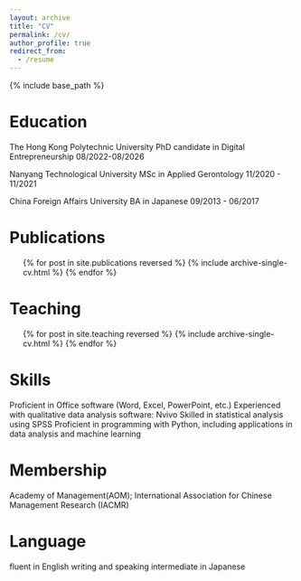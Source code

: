 ```yaml
---
layout: archive
title: "CV"
permalink: /cv/
author_profile: true
redirect_from:
  - /resume
---
```


{% include base_path %}

Education
======
The Hong Kong Polytechnic University	PhD candidate in Digital Entrepreneurship	08/2022-08/2026

Nanyang Technological University    MSc in Applied Gerontology	11/2020 - 11/2021

China Foreign Affairs University  	BA in Japanese	09/2013 - 06/2017

Publications
======
  <ul>{% for post in site.publications reversed %}
    {% include archive-single-cv.html %}
  {% endfor %}</ul>
    

Teaching
======
  <ul>{% for post in site.teaching reversed %}
    {% include archive-single-cv.html %}
  {% endfor %}</ul>

  
Skills
======
Proficient in Office software (Word, Excel, PowerPoint, etc.)
Experienced with qualitative data analysis software: Nvivo
Skilled in statistical analysis using SPSS
Proficient in programming with Python, including applications in data analysis and machine learning

Membership
======
Academy of Management(AOM);
International Association for Chinese Management Research (IACMR)

Language
======
fluent in English writing and speaking
intermediate in Japanese



